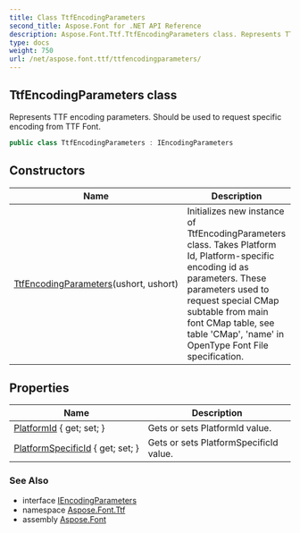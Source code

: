 ```yaml
---
title: Class TtfEncodingParameters
second_title: Aspose.Font for .NET API Reference
description: Aspose.Font.Ttf.TtfEncodingParameters class. Represents TTF encoding parameters. Should be used to request specific encoding from TTF Font
type: docs
weight: 750
url: /net/aspose.font.ttf/ttfencodingparameters/
---
```

## TtfEncodingParameters class

Represents TTF encoding parameters. Should be used to request specific encoding from TTF Font.

```csharp
public class TtfEncodingParameters : IEncodingParameters
```

## Constructors

| Name | Description |
| --- | --- |
| [TtfEncodingParameters](ttfencodingparameters/)(ushort, ushort) | Initializes new instance of TtfEncodingParameters class. Takes Platform Id, Platform-specific encoding id as parameters. These parameters used to request special CMap subtable from main font CMap table, see table 'CMap', 'name' in OpenType Font File specification. |

## Properties

| Name | Description |
| --- | --- |
| [PlatformId](../../aspose.font.ttf/ttfencodingparameters/platformid/) { get; set; } | Gets or sets PlatformId value. |
| [PlatformSpecificId](../../aspose.font.ttf/ttfencodingparameters/platformspecificid/) { get; set; } | Gets or sets PlatformSpecificId value. |

### See Also

* interface [IEncodingParameters](../../aspose.font/iencodingparameters/)
* namespace [Aspose.Font.Ttf](../../aspose.font.ttf/)
* assembly [Aspose.Font](../../)


